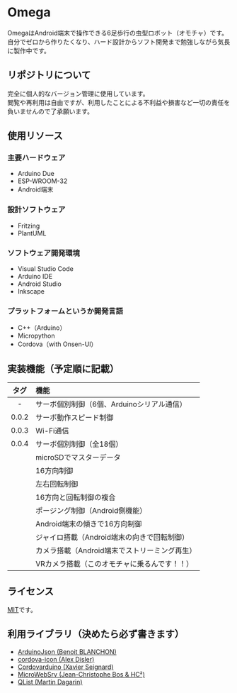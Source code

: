 # Omega
OmegaはAndroid端末で操作できる6足歩行の虫型ロボット（オモチャ）です。  
自分でゼロから作りたくなり、ハード設計からソフト開発まで勉強しながら気長に製作中です。

## リポジトリについて
完全に個人的なバージョン管理に使用しています。  
閲覧や再利用は自由ですが、利用したことによる不利益や損害など一切の責任を負いませんので了承願います。  

## 使用リソース
### 主要ハードウェア
* Arduino Due
* ESP-WROOM-32
* Android端末
### 設計ソフトウェア
* Fritzing
* PlantUML
### ソフトウェア開発環境
* Visual Studio Code
* Arduino IDE
* Android Studio
* Inkscape
### プラットフォームというか開発言語
* C++（Arduino）
* Micropython
* Cordova（with Onsen-UI）

## 実装機能（予定順に記載）
|タグ|機能|
|:-:|:--|
|-|サーボ個別制御（6個、Arduinoシリアル通信）|
|0.0.2|サーボ動作スピード制御|
|0.0.3|Wi-Fi通信|
|0.0.4|サーボ個別制御（全18個）|
||microSDでマスターデータ|
||16方向制御|
||左右回転制御|
||16方向と回転制御の複合|
||ポージング制御（Android側機能）|
||Android端末の傾きで16方向制御|
||ジャイロ搭載（Android端末の向きで回転制御）|
||カメラ搭載（Android端末でストリーミング再生）|
||VRカメラ搭載（このオモチャに乗るんです！！）|

## ライセンス
[MIT](https://github.com/Monorium/Omega/blob/master/LICENSE)です。

## 利用ライブラリ（決めたら必ず書きます）
* [ArduinoJson (Benoit BLANCHON)](https://github.com/bblanchon/ArduinoJson)
* [cordova-icon (Alex Disler)](https://github.com/AlexDisler/cordova-icon)
* [Cordovarduino (Xavier Seignard)](https://github.com/xseignard/cordovarduino)
* [MicroWebSrv (Jean-Christophe Bos & HC²)](https://github.com/jczic/MicroWebSrv)
* [QList (Martin Dagarin)](https://github.com/SloCompTech/QList)
